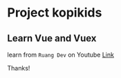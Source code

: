 # Project kopikids

## Learn Vue and Vuex
learn from  `Ruang Dev` on Youtube [Link](https://www.youtube.com/watch?v=jFltCbnArr8&list=PL9At9z2rvOC84xzYWC7Yn7cn4KzUN1nSA&index=13)

Thanks!